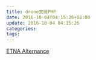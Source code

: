 ```yaml
---
title: drone支持PHP
date: 2016-10-04T04:15:26+08:00
update: 2016-10-04 04:15:26
categories:
tags:
---
```

[ETNA Alternance](https://github.com/etna-alternance)
